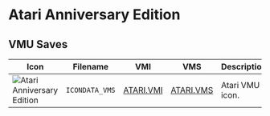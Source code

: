 # Atari Anniversary Edition

## VMU Saves

| Icon | Filename | VMI | VMS | Description |
|------|----------|-----|-----|-------------|
| ![Atari Anniversary Edition](../icons/ICONDATA_VMS.GIF) | `ICONDATA_VMS` | [ATARI.VMI](ATARI.VMI) | [ATARI.VMS](ATARI.VMS) | Atari VMU icon.
